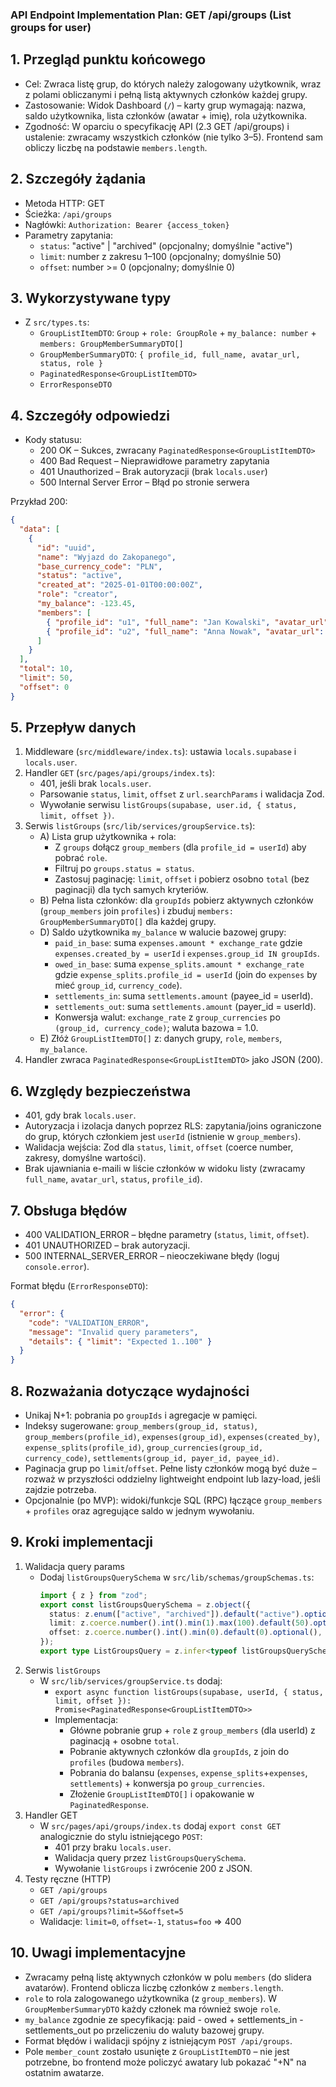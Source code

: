 ### API Endpoint Implementation Plan: GET /api/groups (List groups for user)

## 1. Przegląd punktu końcowego

- Cel: Zwraca listę grup, do których należy zalogowany użytkownik, wraz z polami obliczanymi i pełną listą aktywnych członków każdej grupy.
- Zastosowanie: Widok Dashboard (`/`) – karty grup wymagają: nazwa, saldo użytkownika, lista członków (awatar + imię), rola użytkownika.
- Zgodność: W oparciu o specyfikację API (2.3 GET /api/groups) i ustalenie: zwracamy wszystkich członków (nie tylko 3–5). Frontend sam obliczy liczbę na podstawie `members.length`.

## 2. Szczegóły żądania

- Metoda HTTP: GET
- Ścieżka: `/api/groups`
- Nagłówki: `Authorization: Bearer {access_token}`
- Parametry zapytania:
  - `status`: "active" | "archived" (opcjonalny; domyślnie "active")
  - `limit`: number z zakresu 1–100 (opcjonalny; domyślnie 50)
  - `offset`: number >= 0 (opcjonalny; domyślnie 0)

## 3. Wykorzystywane typy

- Z `src/types.ts`:
  - `GroupListItemDTO`: `Group` + `role: GroupRole` + `my_balance: number` + `members: GroupMemberSummaryDTO[]`
  - `GroupMemberSummaryDTO`: `{ profile_id, full_name, avatar_url, status, role }`
  - `PaginatedResponse<GroupListItemDTO>`
  - `ErrorResponseDTO`

## 4. Szczegóły odpowiedzi

- Kody statusu:
  - 200 OK – Sukces, zwracany `PaginatedResponse<GroupListItemDTO>`
  - 400 Bad Request – Nieprawidłowe parametry zapytania
  - 401 Unauthorized – Brak autoryzacji (brak `locals.user`)
  - 500 Internal Server Error – Błąd po stronie serwera

Przykład 200:

```json
{
  "data": [
    {
      "id": "uuid",
      "name": "Wyjazd do Zakopanego",
      "base_currency_code": "PLN",
      "status": "active",
      "created_at": "2025-01-01T00:00:00Z",
      "role": "creator",
      "my_balance": -123.45,
      "members": [
        { "profile_id": "u1", "full_name": "Jan Kowalski", "avatar_url": "https://...", "status": "active" },
        { "profile_id": "u2", "full_name": "Anna Nowak", "avatar_url": null, "status": "active" }
      ]
    }
  ],
  "total": 10,
  "limit": 50,
  "offset": 0
}
```

## 5. Przepływ danych

1. Middleware (`src/middleware/index.ts`): ustawia `locals.supabase` i `locals.user`.
2. Handler `GET` (`src/pages/api/groups/index.ts`):
   - 401, jeśli brak `locals.user`.
   - Parsowanie `status`, `limit`, `offset` z `url.searchParams` i walidacja Zod.
   - Wywołanie serwisu `listGroups(supabase, user.id, { status, limit, offset })`.
3. Serwis `listGroups` (`src/lib/services/groupService.ts`):
   - A) Lista grup użytkownika + rola:
     - Z `groups` dołącz `group_members` (dla `profile_id = userId`) aby pobrać `role`.
     - Filtruj po `groups.status = status`.
     - Zastosuj paginację: `limit`, `offset` i pobierz osobno `total` (bez paginacji) dla tych samych kryteriów.
   - B) Pełna lista członków: dla `groupIds` pobierz aktywnych członków (`group_members` join `profiles`) i zbuduj `members: GroupMemberSummaryDTO[]` dla każdej grupy.
   - D) Saldo użytkownika `my_balance` w walucie bazowej grupy:
     - `paid_in_base`: suma `expenses.amount * exchange_rate` gdzie `expenses.created_by = userId` i `expenses.group_id IN groupIds`.
     - `owed_in_base`: suma `expense_splits.amount * exchange_rate` gdzie `expense_splits.profile_id = userId` (join do `expenses` by mieć `group_id`, `currency_code`).
     - `settlements_in`: suma `settlements.amount` (payee_id = userId).
     - `settlements_out`: suma `settlements.amount` (payer_id = userId).
     - Konwersja walut: `exchange_rate` z `group_currencies` po `(group_id, currency_code)`; waluta bazowa = 1.0.
   - E) Złóż `GroupListItemDTO[]` z: danych grupy, `role`, `members`, `my_balance`.
4. Handler zwraca `PaginatedResponse<GroupListItemDTO>` jako JSON (200).

## 6. Względy bezpieczeństwa

- 401, gdy brak `locals.user`.
- Autoryzacja i izolacja danych poprzez RLS: zapytania/joins ograniczone do grup, których członkiem jest `userId` (istnienie w `group_members`).
- Walidacja wejścia: Zod dla `status`, `limit`, `offset` (coerce number, zakresy, domyślne wartości).
- Brak ujawniania e-maili w liście członków w widoku listy (zwracamy `full_name`, `avatar_url`, `status`, `profile_id`).

## 7. Obsługa błędów

- 400 VALIDATION_ERROR – błędne parametry (`status`, `limit`, `offset`).
- 401 UNAUTHORIZED – brak autoryzacji.
- 500 INTERNAL_SERVER_ERROR – nieoczekiwane błędy (loguj `console.error`).

Format błędu (`ErrorResponseDTO`):

```json
{
  "error": {
    "code": "VALIDATION_ERROR",
    "message": "Invalid query parameters",
    "details": { "limit": "Expected 1..100" }
  }
}
```

## 8. Rozważania dotyczące wydajności

- Unikaj N+1: pobrania po `groupIds` i agregacje w pamięci.
- Indeksy sugerowane: `group_members(group_id, status)`, `group_members(profile_id)`, `expenses(group_id)`, `expenses(created_by)`, `expense_splits(profile_id)`, `group_currencies(group_id, currency_code)`, `settlements(group_id, payer_id, payee_id)`.
- Paginacja grup po `limit`/`offset`. Pełne listy członków mogą być duże – rozważ w przyszłości oddzielny lightweight endpoint lub lazy-load, jeśli zajdzie potrzeba.
- Opcjonalnie (po MVP): widoki/funkcje SQL (RPC) łączące `group_members` + `profiles` oraz agregujące saldo w jednym wywołaniu.

## 9. Kroki implementacji

1. Walidacja query params
   - Dodaj `listGroupsQuerySchema` w `src/lib/schemas/groupSchemas.ts`:
     ```ts
     import { z } from "zod";
     export const listGroupsQuerySchema = z.object({
       status: z.enum(["active", "archived"]).default("active").optional(),
       limit: z.coerce.number().int().min(1).max(100).default(50).optional(),
       offset: z.coerce.number().int().min(0).default(0).optional(),
     });
     export type ListGroupsQuery = z.infer<typeof listGroupsQuerySchema>;
     ```
2. Serwis `listGroups`
   - W `src/lib/services/groupService.ts` dodaj:
     - `export async function listGroups(supabase, userId, { status, limit, offset }): Promise<PaginatedResponse<GroupListItemDTO>>`
     - Implementacja:
       - Główne pobranie grup + `role` z `group_members` (dla userId) z paginacją + osobne `total`.
       - Pobranie aktywnych członków dla `groupIds`, z join do `profiles` (budowa `members`).
       - Pobrania do balansu (`expenses`, `expense_splits`+`expenses`, `settlements`) + konwersja po `group_currencies`.
       - Złożenie `GroupListItemDTO[]` i opakowanie w `PaginatedResponse`.
3. Handler GET
   - W `src/pages/api/groups/index.ts` dodaj `export const GET` analogicznie do stylu istniejącego `POST`:
     - 401 przy braku `locals.user`.
     - Walidacja query przez `listGroupsQuerySchema`.
     - Wywołanie `listGroups` i zwrócenie 200 z JSON.
4. Testy ręczne (HTTP)
   - `GET /api/groups`
   - `GET /api/groups?status=archived`
   - `GET /api/groups?limit=5&offset=5`
   - Walidacje: `limit=0`, `offset=-1`, `status=foo` => 400

## 10. Uwagi implementacyjne

- Zwracamy pełną listę aktywnych członków w polu `members` (do slidera avatarów). Frontend oblicza liczbę członków z `members.length`.
- `role` to rola zalogowanego użytkownika (z `group_members`). W `GroupMemberSummaryDTO` każdy członek ma również swoje `role`.
- `my_balance` zgodnie ze specyfikacją: paid - owed + settlements_in - settlements_out po przeliczeniu do waluty bazowej grupy.
- Format błędów i walidacji spójny z istniejącym `POST /api/groups`.
- Pole `member_count` zostało usunięte z `GroupListItemDTO` – nie jest potrzebne, bo frontend może policzyć awatary lub pokazać "+N" na ostatnim awatarze.
